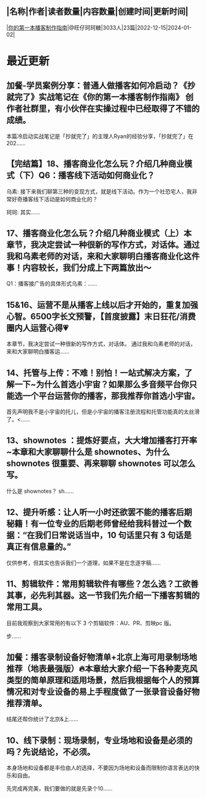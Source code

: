 |名称|作者|读者数量|内容数量|创建时间|更新时间|
---
|[你的第一本播客制作指南](https://xiaobot.net/p/podcast001?refer=0b133df9-27dc-423b-8101-639049001c13)|@旺仔珂珂糖|3033人|23篇|2022-12-15|2024-01-02|

# 最近更新
## 加餐-学员案例分享：普通人做播客如何冷启动？《抄就完了》实战笔记在《你的第一本播客制作指南》 创作者社群里，有小伙伴在实操过程中已经取得了不错的成绩。

本篇冷启动实战笔记是「抄就完了」的主理人Ryan的经验分享，「抄就完了」在202......
## 【完结篇】18、播客商业化怎么玩？介绍几种商业模式（下）Q6：播客线下活动如何商业化？ 
乌素: 接下来我们聊第三种的变现方式，就是线下活动。作为一个社恐宅人，我非常好奇播客线下活动是如何商业化的？

珂珂: 其实......
## 17、播客商业化怎么玩？介绍几种商业模式（上）本章节，我决定尝试一种很新的写作方式，对话体。通过我和乌素老师的对话，来和大家聊明白播客商业化这件事！内容较长，我们分成上下两篇放出～

Q1：播客接广告的具体形式乌素：......
## 15&amp;16、运营不是从播客上线以后才开始的，重复加强心智。6500字长文预警，【首度披露】末日狂花/消费圈内人运营心得💗

本章节，我决定尝试一种很新的写作方式，对话体。
通过我和乌素老师的对话，来和大家聊明白播客运......
## 14、托管与上传：不难！别怕！一站式解决方案，了解一下~为什么首选小宇宙？如果那么多音频平台你只能选一个平台运营你的播客，那我推荐你首选小宇宙。

首先声明我不是小宇宙的托儿，但是小宇宙的播客注册流程和托管功能真的太丝滑了。<......
## 13、shownotes ：提炼好要点，大大增加播客打开率~本章和大家聊聊什么是 shownotes、为什么 shownotes 很重要、再来聊聊 shownotes 可以怎么写。

什么是 shownotes？
sh......
## 12、提升听感：让人听一小时还欲罢不能的播客后期秘籍！有一位专业的后期老师曾经给我科普过一个数据：“在我们日常说话当中，10 句话里只有 3 句话是真正有信息量的。”

仅供参考，但其实也告诉我们一个道理，如果不是在念逐字稿......
## 11、剪辑软件：常用剪辑软件有哪些？怎么选？工欲善其事，必先利其器。这一节我们先介绍一下播客剪辑的常用工具。

目前我观察到大家常用的有以下 3 个剪辑软件：AU、PR、剪映pc 版。

步......
## 加餐：播客录制设备好物清单+北京上海可用录制场地推荐（地表最强版）🔥本章给大家介绍一下各种麦克风类型的简单原理和适用场景，然后我根据每个人的预算情况和对专业设备的易上手程度做了一张录音设备好物推荐清单。

结尾还帮你统计了北京&amp;上......
## 10、线下录制：现场录制，专业场地和设备是必须的吗？先说结论，不必须。

本身场地和设备都是丰俭由人的选择，不要因为场地和设备而限制你语言表达的快乐和自由。

先完成再完美，我们要做的就是先录个10......


